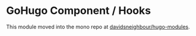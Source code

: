 # GoHugo Component / Hooks

This module moved into the mono repo at [davidsneighbour/hugo-modules](https://github.com/davidsneighbour/hugo-modules/tree/main/modules/hooks).
